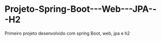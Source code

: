 # Projeto-Spring-Boot---Web---JPA---H2
Primeiro projeto desenvolvido com spring Boot, web, jpa e h2
